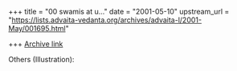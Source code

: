 +++
title = "00 swamis at u..."
date = "2001-05-10"
upstream_url = "https://lists.advaita-vedanta.org/archives/advaita-l/2001-May/001695.html"

+++
[Archive link](https://lists.advaita-vedanta.org/archives/advaita-l/2001-May/001695.html)

Others (Illustration):

